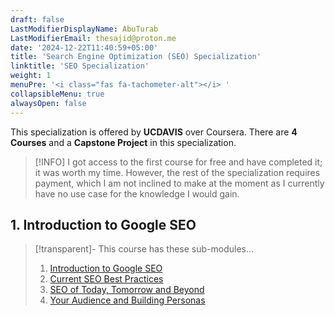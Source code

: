 ```yaml
---
draft: false
LastModifierDisplayName: AbuTurab
LastModifierEmail: thesajid@proton.me
date: '2024-12-22T11:40:59+05:00'
title: 'Search Engine Optimization (SEO) Specialization'
linktitle: 'SEO Specialization'
weight: 1
menuPre: '<i class="fas fa-tachometer-alt"></i> '
collapsibleMenu: true
alwaysOpen: false
---
```


This specialization is offered by **UCDAVIS** over Coursera. There are **4 Courses** and a **Capstone Project** in this specialization.

> [!INFO]
> I got access to the first course for free and have completed it; it was worth my time. However, the rest of the specialization requires payment, which I am not inclined to make at the moment as I currently have no use case for the knowledge I would gain. 

## 1. Introduction to Google SEO

>[!transparent]- This course has these sub-modules...
> 
> 1. [Introduction to Google SEO](/digital-marketing/seo-specialization/intro-to-google-seo/introduction-to-google-seo)
> 2. [Current SEO Best Practices](/digital-marketing/seo-specialization/intro-to-google-seo/current-seo-best-practices)
> 3. [SEO of Today, Tomorrow and Beyond](/digital-marketing/seo-specialization/intro-to-google-seo/seo-of-today-tomorrow-and-beyond)
> 4. [Your Audience and Building Personas](/digital-marketing/seo-specialization/intro-to-google-seo/your-audience-and-building-personas)
